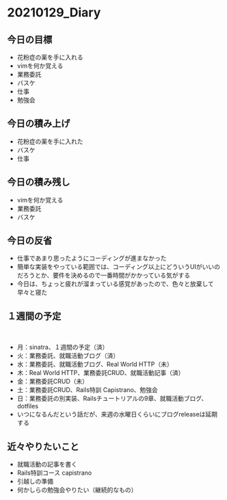 # 20210129_Diary

## 今日の目標

- 花粉症の薬を手に入れる
- vimを何か覚える
- 業務委託
- バスケ
- 仕事
- 勉強会

## 今日の積み上げ

- 花粉症の薬を手に入れた
- バスケ
- 仕事

## 今日の積み残し

- vimを何か覚える
- 業務委託
- バスケ

## 今日の反省

- 仕事であまり思ったようにコーディングが進まなかった
- 簡単な実装をやっている範囲では、コーディング以上にどういうUIがいいのだろうとか、要件を決めるので一番時間がかかっている気がする
- 今日は、ちょっと疲れが溜まっている感覚があったので、色々と放棄して早々と寝た

## １週間の予定
​
- 月：sinatra、１週間の予定（済）
- 火：業務委託、就職活動ブログ（済）
- 水：業務委託、就職活動ブログ、Real World HTTP（未）
- 木：Real World HTTP、業務委託CRUD、就職活動記事（済）
- 金：業務委託CRUD（未）
- 土：業務委託CRUD、Rails特訓 Capistrano、勉強会
- 日：業務委託の別実装、Railsチュートリアルの9章、就職活動ブログ、dotfiles
- いつになるんだという話だが、来週の水曜日くらいにブログreleaseは延期する

## 近々やりたいこと

- 就職活動の記事を書く
- Rails特訓コース capistrano
- 引越しの準備
- 何かしらの勉強会やりたい（継続的なもの）